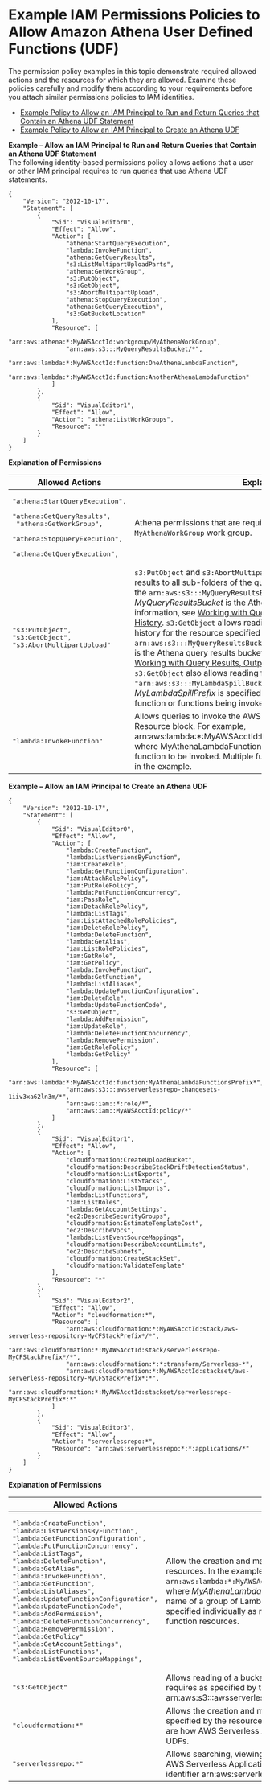 # Example IAM Permissions Policies to Allow Amazon Athena User Defined Functions \(UDF\)<a name="udf-iam-access"></a>

The permission policy examples in this topic demonstrate required allowed actions and the resources for which they are allowed\. Examine these policies carefully and modify them according to your requirements before you attach similar permissions policies to IAM identities\.
+  [Example Policy to Allow an IAM Principal to Run and Return Queries that Contain an Athena UDF Statement](#udf-using-iam) 
+  [Example Policy to Allow an IAM Principal to Create an Athena UDF](#udf-creating-iam) 

**Example – Allow an IAM Principal to Run and Return Queries that Contain an Athena UDF Statement**  
The following identity\-based permissions policy allows actions that a user or other IAM principal requires to run queries that use Athena UDF statements\.  

```
{
    "Version": "2012-10-17",
    "Statement": [
        {
            "Sid": "VisualEditor0",
            "Effect": "Allow",
            "Action": [
                "athena:StartQueryExecution",
                "lambda:InvokeFunction",
                "athena:GetQueryResults",
                "s3:ListMultipartUploadParts",
                "athena:GetWorkGroup",
                "s3:PutObject",
                "s3:GetObject",
                "s3:AbortMultipartUpload",
                "athena:StopQueryExecution",
                "athena:GetQueryExecution",
                "s3:GetBucketLocation"
            ],
            "Resource": [
                "arn:aws:athena:*:MyAWSAcctId:workgroup/MyAthenaWorkGroup",
                "arn:aws:s3:::MyQueryResultsBucket/*",
                "arn:aws:lambda:*:MyAWSAcctId:function:OneAthenaLambdaFunction",
                "arn:aws:lambda:*:MyAWSAcctId:function:AnotherAthenaLambdaFunction"
            ]
        },
        {
            "Sid": "VisualEditor1",
            "Effect": "Allow",
            "Action": "athena:ListWorkGroups",
            "Resource": "*"
        }
    ]
}
```


**Explanation of Permissions**  

| Allowed Actions | Explanation | 
| --- | --- | 
|  <pre>"athena:StartQueryExecution",<br /> "athena:GetQueryResults",<br /> "athena:GetWorkGroup",<br /> "athena:StopQueryExecution",<br /> "athena:GetQueryExecution",<br /></pre>  |  Athena permissions that are required to run queries in the `MyAthenaWorkGroup` work group\.  | 
|  <pre>"s3:PutObject",<br />"s3:GetObject",<br />"s3:AbortMultipartUpload"</pre>  |  `s3:PutObject` and `s3:AbortMultipartUpload` allow writing query results to all sub\-folders of the query results bucket as specified by the `arn:aws:s3:::MyQueryResultsBucket/*` resource identifier, where *MyQueryResultsBucket* is the Athena query results bucket\. For more information, see [Working with Query Results, Output Files, and Query History](querying.md)\. `s3:GetObject` allows reading of query results and query history for the resource specified as `arn:aws:s3:::MyQueryResultsBucket`, where *MyQueryResultsBucket* is the Athena query results bucket\. For more information, see [Working with Query Results, Output Files, and Query History](querying.md)\. `s3:GetObject` also allows reading from the resource specified as `"arn:aws:s3:::MyLambdaSpillBucket/MyLambdaSpillPrefix*"`, where *MyLambdaSpillPrefix* is specified in the configuration of the Lambda function or functions being invoked\.  | 
|  <pre>"lambda:InvokeFunction"</pre>  | Allows queries to invoke the AWS Lambda functions specified in the Resource block\. For example, arn:aws:lambda:\*:MyAWSAcctId:function:MyAthenaLambdaFunction, where MyAthenaLambdaFunction specifies the name of a Lambda function to be invoked\. Multiple functions can be specified as shown in the example\. | 

**Example – Allow an IAM Principal to Create an Athena UDF**  

```
{
    "Version": "2012-10-17",
    "Statement": [
        {
            "Sid": "VisualEditor0",
            "Effect": "Allow",
            "Action": [
                "lambda:CreateFunction",
                "lambda:ListVersionsByFunction",
                "iam:CreateRole",
                "lambda:GetFunctionConfiguration",
                "iam:AttachRolePolicy",
                "iam:PutRolePolicy",
                "lambda:PutFunctionConcurrency",
                "iam:PassRole",
                "iam:DetachRolePolicy",
                "lambda:ListTags",
                "iam:ListAttachedRolePolicies",
                "iam:DeleteRolePolicy",
                "lambda:DeleteFunction",
                "lambda:GetAlias",
                "iam:ListRolePolicies",
                "iam:GetRole",
                "iam:GetPolicy",
                "lambda:InvokeFunction",
                "lambda:GetFunction",
                "lambda:ListAliases",
                "lambda:UpdateFunctionConfiguration",
                "iam:DeleteRole",
                "lambda:UpdateFunctionCode",
                "s3:GetObject",
                "lambda:AddPermission",
                "iam:UpdateRole",
                "lambda:DeleteFunctionConcurrency",
                "lambda:RemovePermission",
                "iam:GetRolePolicy",
                "lambda:GetPolicy"
            ],
            "Resource": [
                "arn:aws:lambda:*:MyAWSAcctId:function:MyAthenaLambdaFunctionsPrefix*",
                "arn:aws:s3:::awsserverlessrepo-changesets-1iiv3xa62ln3m/*",
                "arn:aws:iam::*:role/*",
                "arn:aws:iam::MyAWSAcctId:policy/*"
            ]
        },
        {
            "Sid": "VisualEditor1",
            "Effect": "Allow",
            "Action": [
                "cloudformation:CreateUploadBucket",
                "cloudformation:DescribeStackDriftDetectionStatus",
                "cloudformation:ListExports",
                "cloudformation:ListStacks",
                "cloudformation:ListImports",
                "lambda:ListFunctions",
                "iam:ListRoles",
                "lambda:GetAccountSettings",
                "ec2:DescribeSecurityGroups",
                "cloudformation:EstimateTemplateCost",
                "ec2:DescribeVpcs",
                "lambda:ListEventSourceMappings",
                "cloudformation:DescribeAccountLimits",
                "ec2:DescribeSubnets",
                "cloudformation:CreateStackSet",
                "cloudformation:ValidateTemplate"
            ],
            "Resource": "*"
        },
        {
            "Sid": "VisualEditor2",
            "Effect": "Allow",
            "Action": "cloudformation:*",
            "Resource": [
                "arn:aws:cloudformation:*:MyAWSAcctId:stack/aws-serverless-repository-MyCFStackPrefix*/*",
                "arn:aws:cloudformation:*:MyAWSAcctId:stack/serverlessrepo-MyCFStackPrefix*/*",
                "arn:aws:cloudformation:*:*:transform/Serverless-*",
                "arn:aws:cloudformation:*:MyAWSAcctId:stackset/aws-serverless-repository-MyCFStackPrefix*:*",
                "arn:aws:cloudformation:*:MyAWSAcctId:stackset/serverlessrepo-MyCFStackPrefix*:*"
            ]
        },
        {
            "Sid": "VisualEditor3",
            "Effect": "Allow",
            "Action": "serverlessrepo:*",
            "Resource": "arn:aws:serverlessrepo:*:*:applications/*"
        }
    ]
}
```


**Explanation of Permissions**  

| Allowed Actions | Explanation | 
| --- | --- | 
|  <pre>"lambda:CreateFunction",<br />"lambda:ListVersionsByFunction",<br />"lambda:GetFunctionConfiguration",<br />"lambda:PutFunctionConcurrency",<br />"lambda:ListTags",<br />"lambda:DeleteFunction",<br />"lambda:GetAlias",<br />"lambda:InvokeFunction",<br />"lambda:GetFunction",<br />"lambda:ListAliases",<br />"lambda:UpdateFunctionConfiguration",<br />"lambda:UpdateFunctionCode",<br />"lambda:AddPermission",<br />"lambda:DeleteFunctionConcurrency",<br />"lambda:RemovePermission",<br />"lambda:GetPolicy"<br />"lambda:GetAccountSettings",<br />"lambda:ListFunctions",<br />"lambda:ListEventSourceMappings",<br /></pre>  |  Allow the creation and management of Lambda functions listed as resources\. In the example, a name prefix is used in the resource identifier `arn:aws:lambda:*:MyAWSAcctId:function:MyAthenaLambdaFunctionsPrefix*`, where *MyAthenaLambdaFunctionsPrefix* is a shared prefix used in the name of a group of Lambda functions so that they don't need to be specified individually as resources\. You can specify one or more Lambda function resources\.  | 
|  <pre>"s3:GetObject"</pre>  | Allows reading of a bucket that AWS Serverless Application Repository requires as specified by the resource identifier arn:aws:s3:::awsserverlessrepo\-changesets\-1iiv3xa62ln3m/\*\. | 
|  <pre>"cloudformation:*"</pre>  |  Allows the creation and management of AWS CloudFormation stacks specified by the resource *MyCFStackPrefix*\. These stacks and stacksets are how AWS Serverless Application Repository deploys connectors and UDFs\.  | 
|  <pre>"serverlessrepo:*"</pre>  | Allows searching, viewing, publishing, and updating applications in the AWS Serverless Application Repository, specified by the resource identifier arn:aws:serverlessrepo:\*:\*:applications/\*\. | 